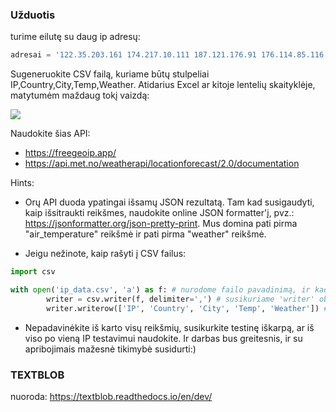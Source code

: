 ### Užduotis

turime eilutę su daug ip adresų:

```python
adresai = '122.35.203.161 174.217.10.111 187.121.176.91 176.114.85.116 174.59.204.133 54.209.112.174 109.185.143.49 176.114.253.216 210.171.87.76 24.169.250.142 2602:302:d13a:f530:f4ae:fa70:f110:286 150.29.94.236 103.58.98.120 174.36.99.77 174.119.230.231 174.154.138.251 210.186.27.182 174.66.239.72 1.116.93.232 93.7.15.104 186.107.159.98 109.185.43.38 63.241.146.31 174.59.35.159 213.107.185.54 213.107.185.54 150.162.174.78 178.212.99.206 1.243.213.10 64.18.100.185 174.62.241.161 37.230.204.191 91.120.76.65 34.207.134.209 109.156.141.56 174.137.147.90 24.128.231.111 186.241.37.20 109.62.14.183 150.130.64.133 174.146.173.75 109.112.44.214 210.210.230.92 174.118.64.94 188.233.41.255 156.168.58.204 178.21.3.57 192.227.116.16 210.210.230.92 174.118.64.94 188.233.41.255 156.168.58.204 178.21.3.57 192.227.116.16 109.247.192.231 109.224.21.212 91.176.62.12 91.73.35.54 156.96.61.107 174.248.220.79 1.156.218.42 174.59.14.41 109.100.43.189 210.235.177.198 1.13.235.181 186.203.212.26 68.65.122.170 50.113.36.224 209.161.96.253 102.128.76.219 209.95.42.177 209.95.42.177 174.60.83.83 191.102.104.105 210.171.155.156 74.198.158.40 174.20.35.139 191.173.114.151 187.150.190.131 196.31.46.173 14.124.229.252 1.116.184.108 47.208.153.78 150.29.37.130 161.142.16.180 109.116.212.180 109.173.153.132 94.103.96.132 1.160.170.61 79.151.247.174 174.123.63.12 5.237.167.182 105.112.106.108 109.116.57.99'
```

Sugeneruokite CSV failą, kuriame būtų stulpeliai IP,Country,City,Temp,Weather. Atidarius Excel ar kitoje lentelių skaityklėje, matytumėm maždaug tokį vaizdą:

![](https://github.com/robotautas/kursas/blob/master/konsultacijos/0130/ip_weather.png)

Naudokite šias API:

* https://freegeoip.app/
* https://api.met.no/weatherapi/locationforecast/2.0/documentation

Hints:

* Orų API duoda ypatingai išsamų JSON rezultatą. Tam kad susigaudyti, kaip išsitraukti reikšmes, naudokite
online JSON formatter'į, pvz.: https://jsonformatter.org/json-pretty-print. Mus domina pati pirma "air_temperature" reikšmė ir pati pirma "weather" reikšmė.

* Jeigu nežinote, kaip rašyti į CSV failus:

```python
import csv

with open('ip_data.csv', 'a') as f: # nurodome failo pavadinimą, ir kad norėsime rašyti 'append' būdu
        writer = csv.writer(f, delimiter=',') # susikuriame 'writer' objektą, nurodome kur rašysime, ir kad skirtukais bus kablelis
        writer.writerow(['IP', 'Country', 'City', 'Temp', 'Weather']) # objekto 'writerow' metodui perduodame iš esmės bet kokį sąrašą.
```

* Nepadavinėkite iš karto visų reikšmių, susikurkite testinę iškarpą, ar iš viso po vieną IP testavimui naudokite. Ir darbas bus greitesnis, ir su apribojimais mažesnė tikimybė susidurti:)

### TEXTBLOB
nuoroda: https://textblob.readthedocs.io/en/dev/

 


